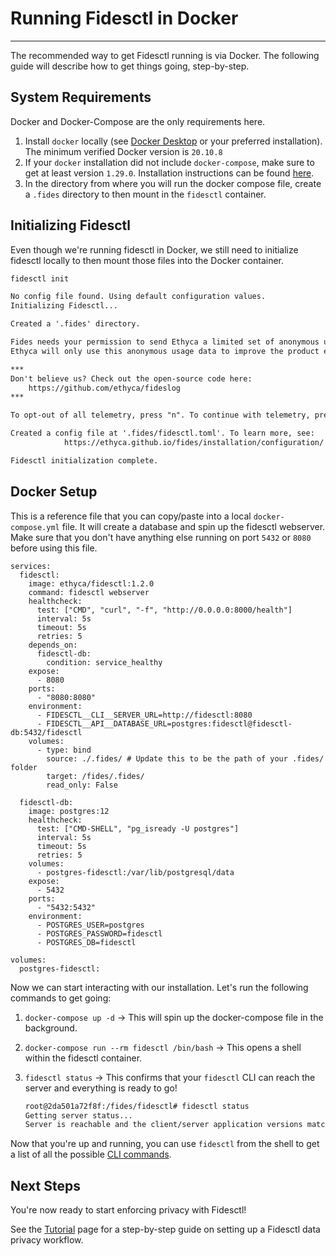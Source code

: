 # Running Fidesctl in Docker

---

The recommended way to get Fidesctl running is via Docker. The following guide will describe how to get things going, step-by-step.

## System Requirements

Docker and Docker-Compose are the only requirements here.

1. Install `docker` locally (see [Docker Desktop](https://www.docker.com/products/docker-desktop) or your preferred installation). The minimum verified Docker version is `20.10.8`
1. If your `docker` installation did not include `docker-compose`, make sure to get at least version `1.29.0`. Installation instructions can be found [here](https://docs.docker.com/compose/install/).
1. In the directory from where you will run the docker compose file, create a `.fides` directory to then mount in the `fidesctl` container.

## Initializing Fidesctl

Even though we're running fidesctl in Docker, we still need to initialize fidesctl locally to then mount those files into the Docker container.

```sh title="Initialize Fidesctl"
fidesctl init
```

```txt title="Expected Output"
No config file found. Using default configuration values.
Initializing Fidesctl...

Created a '.fides' directory.

Fides needs your permission to send Ethyca a limited set of anonymous usage statistics.
Ethyca will only use this anonymous usage data to improve the product experience, and will never collect sensitive or personal data.

***
Don't believe us? Check out the open-source code here:
    https://github.com/ethyca/fideslog
***

To opt-out of all telemetry, press "n". To continue with telemetry, press any other key.

Created a config file at '.fides/fidesctl.toml'. To learn more, see:  
            https://ethyca.github.io/fides/installation/configuration/

Fidesctl initialization complete.
```

## Docker Setup

This is a reference file that you can copy/paste into a local `docker-compose.yml` file. It will create a database and spin up the fidesctl webserver. Make sure that you don't have anything else running on port `5432` or `8080` before using this file.

```docker-compose title="docker-compose.yml"
services:
  fidesctl:
    image: ethyca/fidesctl:1.2.0
    command: fidesctl webserver
    healthcheck:
      test: ["CMD", "curl", "-f", "http://0.0.0.0:8000/health"]
      interval: 5s
      timeout: 5s
      retries: 5
    depends_on:
      fidesctl-db:
        condition: service_healthy
    expose:
      - 8080
    ports:
      - "8080:8080"
    environment:
      - FIDESCTL__CLI__SERVER_URL=http://fidesctl:8080
      - FIDESCTL__API__DATABASE_URL=postgres:fidesctl@fidesctl-db:5432/fidesctl
    volumes:
      - type: bind
        source: ./.fides/ # Update this to be the path of your .fides/ folder
        target: /fides/.fides/
        read_only: False

  fidesctl-db:
    image: postgres:12
    healthcheck:
      test: ["CMD-SHELL", "pg_isready -U postgres"]
      interval: 5s
      timeout: 5s
      retries: 5
    volumes:
      - postgres-fidesctl:/var/lib/postgresql/data
    expose:
      - 5432
    ports:
      - "5432:5432"
    environment:
      - POSTGRES_USER=postgres
      - POSTGRES_PASSWORD=fidesctl
      - POSTGRES_DB=fidesctl

volumes:
  postgres-fidesctl:

```

Now we can start interacting with our installation. Let's run the following commands to get going:

1. `docker-compose up -d` -> This will spin up the docker-compose file in the background.
1. `docker-compose run --rm fidesctl /bin/bash` -> This opens a shell within the fidesctl container.
1. `fidesctl status` -> This confirms that your `fidesctl` CLI can reach the server and everything is ready to go!

    ```bash
    root@2da501a72f8f:/fides/fidesctl# fidesctl status
    Getting server status...
    Server is reachable and the client/server application versions match.
    ```
   

Now that you're up and running, you can use `fidesctl` from the shell to get a list of all the possible [CLI commands](../cli.md).

## Next Steps

You're now ready to start enforcing privacy with Fidesctl!

See the [Tutorial](../tutorial/index.md) page for a step-by-step guide on setting up a Fidesctl data privacy workflow.
